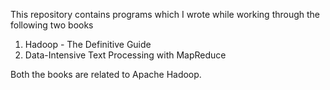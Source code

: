 This repository contains programs which I wrote while working through the following two books 
  1) Hadoop - The Definitive Guide
  2) Data-Intensive Text Processing with MapReduce

Both the books are related to Apache Hadoop.
